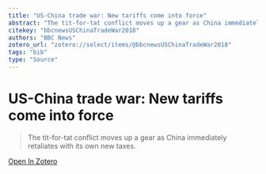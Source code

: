 ```yaml
---
title: "US-China trade war: New tariffs come into force"
abstract: "The tit-for-tat conflict moves up a gear as China immediately retaliates with its own new taxes."
citekey: "bbcnewsUSChinaTradeWar2018"
authors: "BBC News"
zotero_url: "zotero://select/items/@bbcnewsUSChinaTradeWar2018"
tags: "bib"
type: "Source"
---
```


# US-China trade war: New tariffs come into force 
> The tit-for-tat conflict moves up a gear as China immediately retaliates with its own new taxes.

[Open In Zotero](zotero://select/items/@bbcnewsUSChinaTradeWar2018)